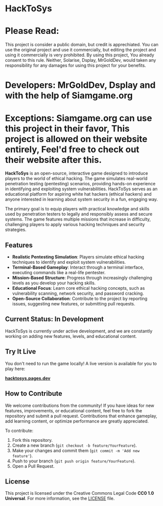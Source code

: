 # HackToSys
# Please Read:
This project is consider a public domain, but credit is apprechiated. You can use the original project and use it commercially, but editing the project and using it commercially is very prohibited.
By using this project, You already consent to this rule. Neither, Solarise, Dsplay, MrGoldDev, would taken any responsibility for any damages for  using this project for your benefits.

# Developers: **MrGoldDev**, **Dsplay** and with the help of Siamgame.org

# Exceptions: Siamgame.org can use this project in their favor, This project is allowed on their website entirely, Feel'd free to check out their website after this.

**HackToSys** is an open-source, interactive game designed to introduce players to the world of ethical hacking. The game simulates real-world penetration testing (pentesting) scenarios, providing hands-on experience in identifying and exploiting system vulnerabilities. HackToSys serves as an educational platform for aspiring white hat hackers (ethical hackers) and anyone interested in learning about system security in a fun, engaging way.

The primary goal is to equip players with practical knowledge and skills used by penetration testers to legally and responsibly assess and secure systems. The game features multiple missions that increase in difficulty, challenging players to apply various hacking techniques and security strategies.

## Features

- **Realistic Pentesting Simulation**: Players simulate ethical hacking techniques to identify and exploit system vulnerabilities.
- **Terminal-Based Gameplay**: Interact through a terminal interface, executing commands like a real-life pentester.
- **Mission-Based Structure**: Progress through increasingly challenging levels as you develop your hacking skills.
- **Educational Focus**: Learn core ethical hacking concepts, such as vulnerability scanning, network security, and password cracking.
- **Open-Source Collaboration**: Contribute to the project by reporting issues, suggesting new features, or submitting pull requests.

## Current Status: In Development

HackToSys is currently under active development, and we are constantly working on adding new features, levels, and educational content.

## Try It Live

You don't need to run the game locally! A live version is available for you to play here:

[**hacktosys.pages.dev**](https://hacktosys.pages.dev)

## How to Contribute

We welcome contributions from the community! If you have ideas for new features, improvements, or educational content, feel free to fork the repository and submit a pull request. Contributions that enhance gameplay, add learning content, or optimize performance are greatly appreciated.

To contribute:
1. Fork this repository.
2. Create a new branch (`git checkout -b feature/YourFeature`).
3. Make your changes and commit them (`git commit -m 'Add new feature'`).
4. Push to your branch (`git push origin feature/YourFeature`).
5. Open a Pull Request.

## License

This project is licensed under the Creative Commons Legal Code **CC0 1.0 Universal**. For more information, see the [LICENSE](LICENSE) file.
